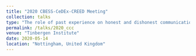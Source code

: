 ```yaml
---
title: "2020 CBESS-CeDEx-CREED Meeting"
collection: talks
type: "The role of past experience on honest and dishonest communication"
permalink: /talks/2020_ccc
venue: "Tinbergen Institute"
date: 2020-05-14
location: "Nottingham, United Kingdom"
---
```


